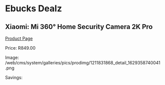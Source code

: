 
# Ebucks Dealz
## Xiaomi: Mi 360° Home Security Camera 2K Pro
[Product Page](https://www.ebucks.com/web/shop/productSelected.do?prodId=1211831868&catId=844502363)

Price: R849.00

Image: /web/cms/system/galleries/pics/prodimg/1211831868_detail_1629358740041.png

Savings: 


	